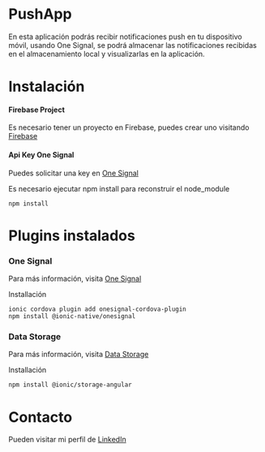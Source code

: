 # PushApp

En esta aplicación podrás recibir notificaciones push en tu dispositivo móvil, usando One Signal, se podrá almacenar las notificaciones recibidas en el almacenamiento local y visualizarlas en la aplicación.

# Instalación

#### Firebase Project

Es necesario tener un proyecto en Firebase, puedes crear uno visitando [Firebase](https://firebase.google.com/)

#### Api Key One Signal

Puedes solicitar una key en [One Signal](https://app.onesignal.com)

Es necesario ejecutar npm install para reconstruir el node_module

```
npm install
```

# Plugins instalados

### One Signal
Para más información, visita [One Signal](https://ionicframework.com/docs/native/onesignal)

Installación
```
ionic cordova plugin add onesignal-cordova-plugin
npm install @ionic-native/onesignal
```

### Data Storage
Para más información, visita [Data Storage](https://github.com/ionic-team/ionic-storage)

Installación
```
npm install @ionic/storage-angular
```

# Contacto
Pueden visitar mi perfil de [LinkedIn](https://www.linkedin.com/in/angel-antonio-barco-alfaro-b36b6316a/)